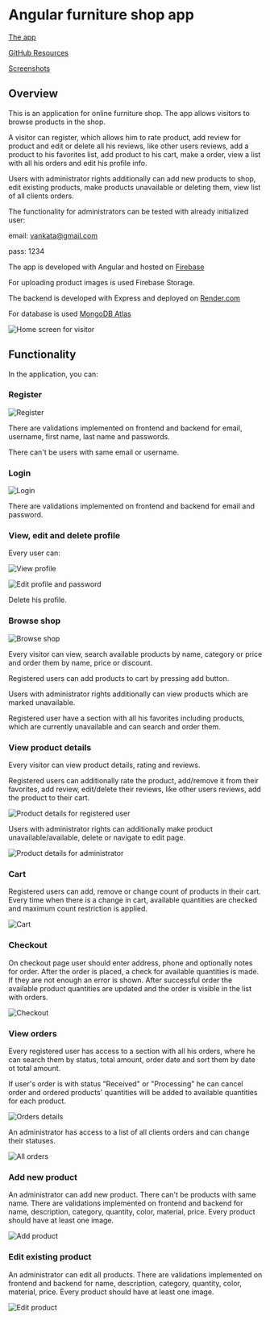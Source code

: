 # Angular furniture shop app

[The app](https://furniture-shop-df231.web.app/)

[GitHub Resources](https://github.com/aSipz/furniture-shop)

[Screenshots](https://github.com/aSipz/furniture-shop/screenshots)

## Overview

This is an application for online furniture shop. The app allows visitors to browse products in the shop. 

A visitor can register, which allows him to rate product, add review for product and edit or delete all his reviews, like other users reviews, add a product to his favorites list, add product to his cart, make a order, view a list with all his orders and edit his profile info.

Users with administrator rights additionally can add new products to shop, edit existing products, make products unavailable or deleting them, view list of all clients orders.

The functionality for administrators can be tested with already initialized user:

email: vankata@gmail.com

pass: 1234

The app is developed with Angular and hosted on [Firebase](https://furniture-shop-df231.web.app/)

For uploading product images is used Firebase Storage.

The backend is developed with Express and deployed on [Render.com](https://render.com/)

For database is used [MongoDB Atlas](https://www.mongodb.com/atlas/database)

![Home screen for visitor](https://github.com/aSipz/furniture-shop/blob/main/screenshots/01_home_guest.jpg)

## Functionality

In the application, you can:

### Register

![Register](https://github.com/aSipz/furniture-shop/blob/main/screenshots/03_register.jpg)

There are validations implemented on frontend and backend for email, username, first name, last name and passwords.

There can't be users with same email or username.

### Login

![Login](https://github.com/aSipz/furniture-shop/blob/main/screenshots/04_login.jpg)

There are validations implemented on frontend and backend for email and password.

### View, edit and delete profile

Every user can:

![View profile](https://github.com/aSipz/furniture-shop/blob/main/screenshots/05_profile.jpg)

![Edit profile and password](https://github.com/aSipz/furniture-shop/blob/main/screenshots/06_edit_profile.jpg)

Delete his profile.

### Browse shop

![Browse shop](https://github.com/aSipz/furniture-shop/blob/main/screenshots/02_shop.jpg)

Every visitor can view, search available products by name, category or price and order them by name, price or discount.

Registered users can add products to cart by pressing add button.

Users with administrator rights additionally can view products which are marked unavailable.

Registered user have a section with all his favorites including products, which are currently unavailable and can search and order them.

### View product details

Every visitor can view product details, rating and reviews.

Registered users can additionally rate the product, add/remove it from their favorites, add review, edit/delete their reviews, like other users reviews, add the product to their cart.

![Product details for registered user](https://github.com/aSipz/furniture-shop/blob/main/screenshots/07_product_details.jpg)

Users with administrator rights can additionally make product unavailable/available, delete or navigate to edit page.

![Product details for administrator](https://github.com/aSipz/furniture-shop/blob/main/screenshots/12_product_details_admin.jpg)

### Cart

Registered users can add, remove or change count of products in their cart. Every time when there is a change in cart, available quantities are checked and maximum count restriction is applied.

![Cart](https://github.com/aSipz/furniture-shop/blob/main/screenshots/08_cart.jpg)

### Checkout

On checkout page user should enter address, phone and optionally notes for order. After the order is placed, a check for available quantities is made. If they are not enough
an error is shown. After successful order the available product quantities are updated and the order is visible in the list with orders.

![Checkout](https://github.com/aSipz/furniture-shop/blob/main/screenshots/09_checkout.jpg)

### View orders

Every registered user has access to a section with all his orders, where he can search them by status, total amount, order date and sort them by date ot total amount.

If user's order is with status "Received" or "Processing" he can cancel order and ordered products' quantities will be added to available quantities for each product.

![Orders details](https://github.com/aSipz/furniture-shop/blob/main/screenshots/10_my_orders.jpg)

An administrator has access to a list of all clients orders and can change their statuses.

![All orders](https://github.com/aSipz/furniture-shop/blob/main/screenshots/14_clients_orders.jpg)

### Add new product

An administrator can add new product. There can't be products with same name. There are validations implemented on frontend and backend for name, description, category, quantity, color, material, price. Every product should have at least one image.

![Add product](https://github.com/aSipz/furniture-shop/blob/main/screenshots/11_add_new_product.jpg)

### Edit existing product

An administrator can edit all products. There are validations implemented on frontend and backend for name, description, category, quantity, color, material, price. Every product should have at least one image.

![Edit product](https://github.com/aSipz/furniture-shop/blob/main/screenshots/13_edit_product.jpg)